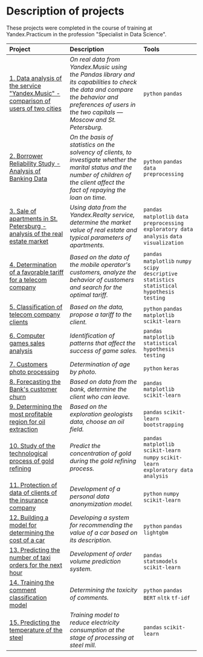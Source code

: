 # Description of projects

These projects were completed in the course of training at Yandex.Practicum in the profession "Specialist in Data Science".

| Project | Description | Tools |
| :--------------------- | :--------------------- | :--------------------- |
| [1. Data analysis of the service "Yandex.Music" - comparison of users of two cities](music) | _On real data from Yandex.Music using the Pandas library and its capabilities to check the data and compare the behavior and preferences of users in the two capitals — Moscow and St. Petersburg._| `python` `pandas` |
| [2. Borrower Reliability Study - Analysis of Banking Data](debt) | _On the basis of statistics on the solvency of clients, to investigate whether the marital status and the number of children of the client affect the fact of repaying the loan on time._| `python` `pandas` `data preprocessing` |
| [3. Sale of apartments in St. Petersburg - analysis of the real estate market](real_estate) | _Using data from the Yandex.Realty service, determine the market value of real estate and typical parameters of apartments._| `pandas` `matplotlib` `data preprocessing` `exploratory data analysis` `data visualization` |
| [4. Determination of a favorable tariff for a telecom company](telecom) | _Based on the data of the mobile operator's customers, analyze the behavior of customers and search for the optimal tariff._| `pandas` `matplotlib` `numpy` `scipy` `descriptive statistics` `statistical hypothesis testing`|
| [5. Classification of telecom company clients](telecom_ml) | _Based on the data, propose a tariff to the client._| `python` `pandas` `matplotlib` `scikit-learn`|
| [6. Computer games sales analysis](games) | _Identification of patterns that affect the success of game sales._| `pandas` `matplotlib` `statistical hypothesis testing`|
| [7. Customers photo processing](photo) | _Determination of age by photo._| `python` `keras`|
| [8. Forecasting the Bank's customer churn](churn) | _Based on data from the bank, determine the client who can leave._| `pandas` `matplotlib` `scikit-learn`|
| [9. Determining the most profitable region for oil extraction](oil_extraction) | _Based on the exploration geologists data, choose an oil field._| `pandas` `scikit-learn` `bootstrapping`|
| [10. Study of the technological process of gold refining](gold_refining) | _Predict the concentration of gold during the gold refining process._| `pandas` `matplotlib` `scikit-learn` `numpy` `scikit-learn` `exploratory data analysis`|
| [11. Protection of data of clients of the insurance company](data_protection) | _Development of a personal data anonymization model._| `python` `numpy` `scikit-learn`|
| [12. Building a model for determining the cost of a car](car_prices) | _Developing a system for recommending the value of a car based on its description._| `python` `pandas` `lightgbm`|
| [13. Predicting the number of taxi orders for the next hour](time_taxi) | _Development of order volume prediction system._| `pandas` `statsmodels` `scikit-learn` |
| [14. Training the comment classification model](text_classification) | _Determining the toxicity of comments._| `python` `pandas` `BERT` `nltk` `tf-idf`|
| [15. Predicting the temperature of the steel](temperature_prediction) | _Training model to reduce electricity consumption at the stage of processing at steel mill._| `pandas` `scikit-learn`|
